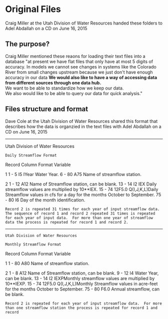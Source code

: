 # Original Files 

Craig Miller at the Utah Division of Water Resources handed these folders to Adel Abdallah on a CD on June 16, 2015

## The purpose?
Craig Miller mentioned these reaons for loading their text files into a database
"at present we have flat files that only have at most 5 digits of accuracy.
In models we cannot see changes in systems like the Colorado River from small
changes upstream because we just don't have enough accuracy in our data
**We would also like to have a way of accessing data from different sources
through one data hub.**   
We want to be able to standardize how we keep our data.  
We also would like to be able to query our data for quick analysis."  

## Files structure and format
Dave Cole at the Utah Division of Water Resources shared this format that describes how the data is organzied in the text files with Adel Abdallah on a CD on June 16, 2015   

----------------------------------------------------------------------------------------------------------------

Utah Division of Water Resources

	Daily Streamflow Format


 Record   Column    Format  Variable

   1      1 -  5      I5     IYear        Water Year.
          6 - 80      A75           Name of streamflow station.

   2      1 - 12      A12           Name of Streamflow station, can be blank.
         13 - 14      I2        IEX      Daily streamflow values are multiplied by 10**IEX.
         15 - 74    12F5.0    Q(I,J,K,L)Daily Streamflow values in cfs for a day for the months October to September.
         75 - 80      I6                  Day of the month identification.


	Record 2 is repeated 31 times for each year of input streamflow data.  The sequence of record 1 and record 2 repeated 31 times is repeated for each year of input data.  For more than one year of streamflow data the process is repeated for record 1 and record 2.
 
----------------------------------------------------------------------------------------------------------------
	Utah Division of Water Resources

	Monthly Streamflow Format


 Record   Column    Format  Variable

   1      1 - 80      A80           Name of streamflow station.

   2      1 -  8      A12           Name of Streamflow station, can be blank.
          9 - 12      I4                 Water Year, can be blank.
         13 - 14      I2        IEXPMonthly streamflow values are multiplied by 10**IEXP.
         15 - 74    12F5.0    Q(I,J,K,L)Monthly Streamflow values in acre-feet for the months October to September.
         75 - 80      F6.0                Annual streamflow, can be blank.


	Record 2 is repeated for each year of input streamflow data.  For more than one streamflow station the process is repeated for record 1 and record 

